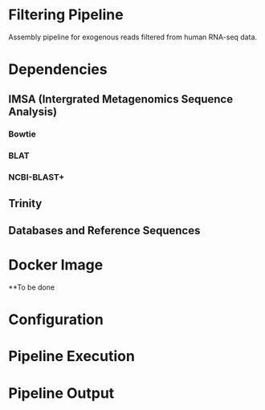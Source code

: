 # Filtering Pipeline
Assembly pipeline for exogenous reads filtered from human RNA-seq data.

# Dependencies

## IMSA (Intergrated Metagenomics Sequence Analysis)

### Bowtie

### BLAT

### NCBI-BLAST+

## Trinity

## Databases and Reference Sequences

# Docker Image
**To be done

# Configuration

# Pipeline Execution

# Pipeline Output
